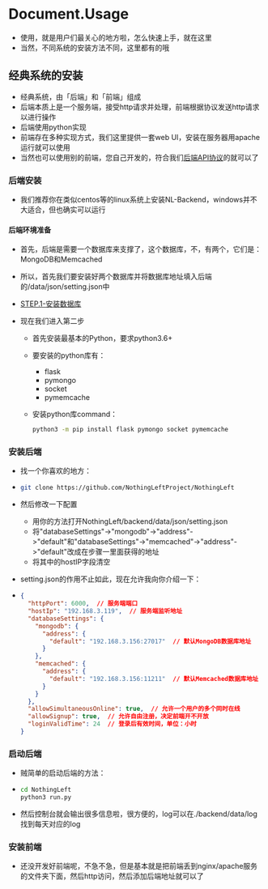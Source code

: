 # Document.Usage
- 使用，就是用户们最关心的地方啦，怎么快速上手，就在这里
- 当然，不同系统的安装方法不同，这里都有的哦



## 经典系统的安装

- 经典系统，由「后端」和「前端」组成
- 后端本质上是一个服务端，接受http请求并处理，前端根据协议发送http请求以进行操作
- 后端使用python实现
- 前端存在多种实现方式，我们这里提供一套web UI，安装在服务器用apache运行就可以使用
- 当然也可以使用别的前端，您自己开发的，符合我们[后端API协议](classic_system/backend/README.md)的就可以了

### 后端安装

- 我们推荐你在类似centos等的linux系统上安装NL-Backend，windows并不大适合，但也确实可以运行

#### 后端环境准备

- 首先，后端是需要一个数据库来支撑了，这个数据库，不，有两个，它们是：MongoDB和Memcached
- 所以，首先我们要安装好两个数据库并将数据库地址填入后端的/data/json/setting.json中
- [STEP.1-安装数据库](usage/install_database.md)

- 现在我们进入第二步

  - 首先安装最基本的Python，要求python3.6+

  - 要安装的python库有：

    - flask
    - pymongo
    - socket
    - pymemcache

  - 安装python库command：

    ```bash
    python3 -m pip install flask pymongo socket pymemcache
    ```

### 安装后端

- 找一个你喜欢的地方：

- ```bash
  git clone https://github.com/NothingLeftProject/NothingLeft
  ```

- 然后修改一下配置

  - 用你的方法打开NothingLeft/backend/data/json/setting.json
  - 将"databaseSettings"->"mongodb"->"address"->"default"和"databaseSettings"->"memcached"->"address"->"default"改成在步骤一里面获得的地址
  - 将其中的hostIP字段清空

- setting.json的作用不止如此，现在允许我向你介绍一下：

- ```json
  {
    "httpPort": 6000,  // 服务端端口
    "hostIp": "192.168.3.119",  // 服务端监听地址
    "databaseSettings": {
      "mongodb": {
        "address": {
          "default": "192.168.3.156:27017"  // 默认MongoDB数据库地址
        }
      },
      "memcached": {
        "address": {
          "default": "192.168.3.156:11211"  // 默认Memcached数据库地址
        }
      }
    },
    "allowSimultaneousOnline": true,  // 允许一个用户的多个同时在线
    "allowSignup": true,  // 允许自由注册，决定前端开不开放
    "loginValidTime": 24  // 登录后有效时间，单位：小时
  }
  ```



### 启动后端

- 贼简单的启动后端的方法：

- ```bash
  cd NothingLeft
  python3 run.py
  ```

- 然后控制台就会输出很多信息啦，很方便的，log可以在./backend/data/log找到每天对应的log



### 安装前端

- 还没开发好前端呢，不急不急，但是基本就是把前端丢到nginx/apache服务的文件夹下面，然后http访问，然后添加后端地址就可以了

